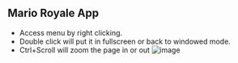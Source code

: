 Mario Royale App
-
- Access menu by right clicking.
- Double click will put it in fullscreen or back to windowed mode.
- Ctrl+Scroll will zoom the page in or out
![image](https://github.com/user-attachments/assets/4f4d7868-825a-45fc-b617-3ae92f84f56d)
